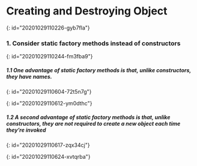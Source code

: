 # Creating and Destroying Object
{: id="20201029110226-gyb7fla"}

### 1. Consider static factory methods instead of constructors
{: id="20201029110244-fm3fba9"}

##### 1.1 One advantage of static factory methods is that, unlike constructors, they have names.
{: id="20201029110604-72t5n7g"}

{: id="20201029110612-ym0dthc"}

##### 1.2 A second advantage of static factory methods is that, unlike constructors, they are not required to create a new object each time they’re invoked
{: id="20201029110617-zqx34cj"}

{: id="20201029110624-xvtqrba"}
